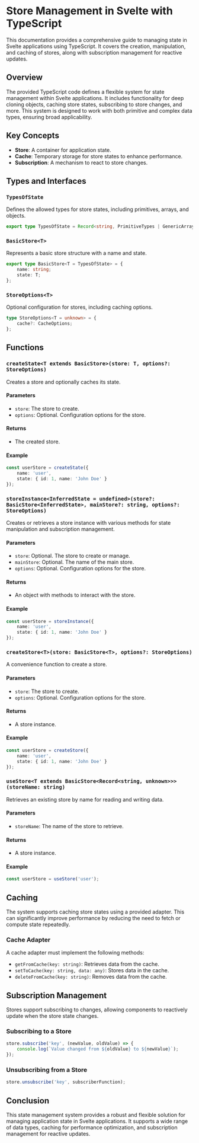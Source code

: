 # Store Management in Svelte with TypeScript

This documentation provides a comprehensive guide to managing state in Svelte applications using TypeScript. It covers the creation, manipulation, and caching of stores, along with subscription management for reactive updates.

## Overview

The provided TypeScript code defines a flexible system for state management within Svelte applications. It includes functionality for deep cloning objects, caching store states, subscribing to store changes, and more. This system is designed to work with both primitive and complex data types, ensuring broad applicability.

## Key Concepts

- **Store**: A container for application state.
- **Cache**: Temporary storage for store states to enhance performance.
- **Subscription**: A mechanism to react to store changes.

## Types and Interfaces

### `TypesOfState`

Defines the allowed types for store states, including primitives, arrays, and objects.

```typescript
export type TypesOfState = Record<string, PrimitiveTypes | GenericArray | GenericObject>;
```

### `BasicStore<T>`

Represents a basic store structure with a name and state.

```typescript
export type BasicStore<T = TypesOfState> = {
    name: string;
    state: T;
};
```

### `StoreOptions<T>`

Optional configuration for stores, including caching options.

```typescript
type StoreOptions<T = unknown> = {
    cache?: CacheOptions;
};
```

## Functions

### `createState<T extends BasicStore>(store: T, options?: StoreOptions)`

Creates a store and optionally caches its state.

#### Parameters

- `store`: The store to create.
- `options`: Optional. Configuration options for the store.

#### Returns

- The created store.

#### Example

```typescript
const userStore = createState({
    name: 'user',
    state: { id: 1, name: 'John Doe' }
});
```

### `storeInstance<InferredState = undefined>(store?: BasicStore<InferredState>, mainStore?: string, options?: StoreOptions)`

Creates or retrieves a store instance with various methods for state manipulation and subscription management.

#### Parameters

- `store`: Optional. The store to create or manage.
- `mainStore`: Optional. The name of the main store.
- `options`: Optional. Configuration options for the store.

#### Returns

- An object with methods to interact with the store.

#### Example

```typescript
const userStore = storeInstance({
    name: 'user',
    state: { id: 1, name: 'John Doe' }
});
```

### `createStore<T>(store: BasicStore<T>, options?: StoreOptions)`

A convenience function to create a store.

#### Parameters

- `store`: The store to create.
- `options`: Optional. Configuration options for the store.

#### Returns

- A store instance.

#### Example

```typescript
const userStore = createStore({
    name: 'user',
    state: { id: 1, name: 'John Doe' }
});
```

### `useStore<T extends BasicStore<Record<string, unknown>>>(storeName: string)`

Retrieves an existing store by name for reading and writing data.

#### Parameters

- `storeName`: The name of the store to retrieve.

#### Returns

- A store instance.

#### Example

```typescript
const userStore = useStore('user');
```

## Caching

The system supports caching store states using a provided adapter. This can significantly improve performance by reducing the need to fetch or compute state repeatedly.

### Cache Adapter

A cache adapter must implement the following methods:

- `getFromCache(key: string)`: Retrieves data from the cache.
- `setToCache(key: string, data: any)`: Stores data in the cache.
- `deleteFromCache(key: string)`: Removes data from the cache.

## Subscription Management

Stores support subscribing to changes, allowing components to reactively update when the store state changes.

### Subscribing to a Store

```typescript
store.subscribe('key', (newValue, oldValue) => {
    console.log(`Value changed from ${oldValue} to ${newValue}`);
});
```

### Unsubscribing from a Store

```typescript
store.unsubscribe('key', subscriberFunction);
```

## Conclusion

This state management system provides a robust and flexible solution for managing application state in Svelte applications. It supports a wide range of data types, caching for performance optimization, and subscription management for reactive updates.